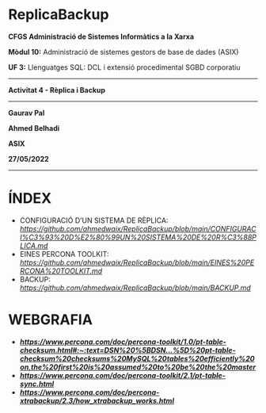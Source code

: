 # ReplicaBackup
**CFGS Administració de Sistemes Informàtics a la Xarxa**

**Mòdul 10:** Administració de sistemes gestors de base de dades (ASIX)

**UF 3:** Llenguatges SQL: DCL i extensió procedimental SGBD corporatiu


***


**Activitat 4 - Rèplica i Backup**


***

**Gaurav Pal**

**Ahmed Belhadi**

**ASIX**

**27/05/2022**
***
# **ÍNDEX** 

- CONFIGURACIÓ D’UN SISTEMA DE RÈPLICA: *https://github.com/ahmedwaix/ReplicaBackup/blob/main/CONFIGURACI%C3%93%20D%E2%80%99UN%20SISTEMA%20DE%20R%C3%88PLICA.md*
- EINES PERCONA TOOLKIT: *https://github.com/ahmedwaix/ReplicaBackup/blob/main/EINES%20PERCONA%20TOOLKIT.md*
- BACKUP: *https://github.com/ahmedwaix/ReplicaBackup/blob/main/BACKUP.md*

# **WEBGRAFIA**
* ***https://www.percona.com/doc/percona-toolkit/1.0/pt-table-checksum.html#:~:text=DSN%20%5BDSN...%5D%20pt-table-checksum%20checksums%20MySQL%20tables%20efficiently%20on,the%20first%20is%20assumed%20to%20be%20the%20master***
* ***https://www.percona.com/doc/percona-toolkit/2.1/pt-table-sync.html***
* ***https://www.percona.com/doc/percona-xtrabackup/2.3/how_xtrabackup_works.html***

